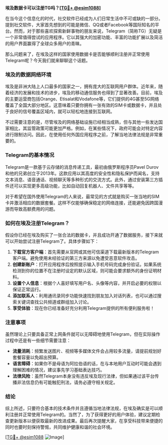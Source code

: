 **埃及数据卡可以注册TG吗？[[TG💪+ @esim1088](https://t.me/s/esim1088)]**

在当今这个信息化的时代，社交软件已经成为人们日常生活中不可或缺的一部分。提到社交软件，大家首先想到的可能是微信、QQ或者Facebook等国际知名的平台。然而，对于那些喜欢探索新鲜事物的朋友来说，Telegram（简称TG）无疑是一个非常值得尝试的应用程序。它以其强大的加密功能、丰富的功能扩展以及简洁的用户界面赢得了全球众多用户的青睐。

那么问题来了，在埃及这样的国家使用数据卡是否能够顺利注册并正常使用Telegram呢？今天我们就来聊聊这个话题。

### 埃及的数据网络环境

埃及是非洲大陆上人口最多的国家之一，拥有庞大的互联网用户群体。近年来，随着经济的发展和技术的进步，埃及的移动通信服务也得到了显著改善。目前，埃及的主要运营商包括Orange、Etisalat和Vodafone等，它们提供的4G甚至5G网络覆盖了全国大部分地区。这意味着只要你拥有一张有效的SIM卡或数据卡，并且处于良好的信号覆盖区域内，就可以轻松地连接到互联网。

不过需要注意的是，尽管埃及的网络基础设施已经相当成熟，但与其他一些发达国家相比，其监管政策可能更加严格。例如，在某些情况下，政府可能会对特定内容进行限制访问。因此，在使用任何外国应用程序之前，了解当地法律法规是非常重要的。

### Telegram的基本情况

Telegram是一款基于云存储的消息传递工具，最初由俄罗斯程序员Pavel Durov和他的兄弟创立于2013年。这款应用以其高度的安全性和隐私保护而闻名，支持文本消息、语音通话、视频聊天等多种形式的交流方式。此外，通过安装第三方插件还可以实现更多高级功能，比如自动回复机器人、文件共享等等。

对于希望在国外使用Telegram的人来说，最常见的方式就是购买一张当地的SIM卡并激活相应的数据套餐。这样不仅能够确保稳定的网络连接，还能避免因跨国漫游而导致高额费用的问题。

### 如何在埃及注册Telegram？

假设你已经在埃及购买了一张合法的数据卡，并且成功开通了数据服务，接下来就可以开始尝试注册Telegram了。具体步骤如下：

1. **下载官方客户端**：首先需要从官网或其他可信渠道下载最新版本的Telegram客户端。避免使用未经验证的第三方来源以免遭受恶意软件攻击。
2. **创建新账户**：打开应用程序后按照提示输入手机号码完成身份验证。如果系统检测到你的位置不在注册时设定的默认区域，则可能会要求额外的身份证明材料。
3. **设置个人信息**：根据个人喜好填写用户名、头像等内容，并开启必要的权限以保证正常运行。
4. **添加联系人**：利用通讯录同步功能快速找到朋友加入对话列表，也可以通过搜索关键词查找公共频道或群组加入讨论。
5. **享受体验**：现在你已经准备好充分利用Telegram提供的所有便利服务啦！

### 注意事项

虽然理论上只要具备正常上网条件就可以无障碍地使用Telegram，但在实际操作过程中还是有一些细节需要注意：

- **流量消耗**：频繁发送图片、视频等多媒体文件会占用较多流量，请提前规划好套餐容量以免超出预算。
- **语言障碍**：如果你不是母语为阿拉伯语的话，在与本地用户互动时可能会遇到理解困难的情况，建议事先学习基础表达技巧。
- **法律风险**：虽然Telegram本身没有违反埃及现行法律，但如果通过该平台传播非法信息仍有可能触犯刑法，请务必遵守相关规定。

### 结论

综上所述，只要符合基本的技术条件并且遵循当地法律法规，在埃及确实是可以顺利注册并正常使用Telegram的。当然了，为了获得更好的用户体验，建议定期检查更新版本以便获取最新的改进成果。最后再次提醒大家，在享受科技带来便捷的同时也要时刻保持警惕，共同维护健康和谐的社会环境。

[[TG💪+ @esim1088](https://t.me/s/esim1088) ![Image](https://i.postimg.cc/4NQfJmqS/Snipaste-2025-05-13-00-14-12.png)]